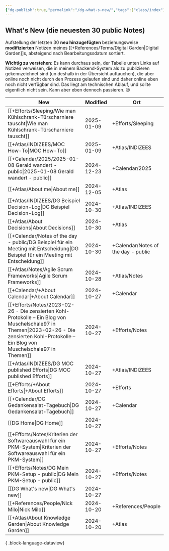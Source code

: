 ```yaml
---
{"dg-publish":true,"permalink":"/dg-what-s-new/","tags":["class/index"]}
---
```


## What's New (die neuesten 30 public Notes)
Aufstellung der letzten 30 **neu hinzugefügten** beziehungsweise **modifizierten** Notizen meines [[+References/Terms/Digital Garden\|Digital Garden]]s, absteigend nach Bearbeitungssdatum sortiert. 

**Wichtig zu verstehen:** Es kann durchaus sein, der Tabelle unten Links auf Notizen verweisen, die in meinem Backend-System als zu publizieren gekennzeichnet sind (un deshalb in der Übersicht auftauchen), die aber  online noch nicht durch den Prozess gelaufen sind und daher online eben noch nicht verfügbar sind. 
Das liegt am technischen Ablauf, und sollte eigentlich nicht sein. Kann aber eben dennoch passieren. 😉 


| New                                                                                                                                                                                              | Modified    | Ort                                 |
| ------------------------------------------------------------------------------------------------------------------------------------------------------------------------------------------------ | ----------- | ----------------------------------- |
| [[+Efforts/Sleeping/Wie man Kühlschrank-Türscharniere tauscht\|Wie man Kühlschrank-Türscharniere tauscht]]                                                                                    | 2025-01-09  | +Efforts/Sleeping                   |
| [[+Atlas/INDIZEES/MOC How-To\|MOC How-To]]                                                                                                                                                    | 2025-01-09  | +Atlas/INDIZEES                     |
| [[+Calendar/2025/2025-01-08 Gerald wandert - public\|2025-01-08 Gerald wandert - public]]                                                                                                     | 2024-12-23  | +Calendar/2025                      |
| [[+Atlas/About me\|About me]]                                                                                                                                                                 | 2024-12-05  | +Atlas                              |
| [[+Atlas/INDIZEES/DG Beispiel Decision-Log\|DG Beispiel Decision-Log]]                                                                                                                        | 2024-10-30  | +Atlas/INDIZEES                     |
| [[+Atlas/About Decisions\|About Decisions]]                                                                                                                                                   | 2024-10-30  | +Atlas                              |
| [[+Calendar/Notes of the day - public/DG Beispiel für ein Meeting mit Entscheidung\|DG Beispiel für ein Meeting mit Entscheidung]]                                                            | 2024-10-30  | +Calendar/Notes of the day - public |
| [[+Atlas/Notes/Agile Scrum Frameworks\|Agile Scrum Frameworks]]                                                                                                                               | 2024-10-28  | +Atlas/Notes                        |
| [[+Calendar/+About Calendar\|+About Calendar]]                                                                                                                                                | 2024-10-27  | +Calendar                           |
| [[+Efforts/Notes/2023-02-26 - Die zensierten Kohl-Protokolle – Ein Blog von Muschelschale97 in Themen\|2023-02-26 - Die zensierten Kohl-Protokolle – Ein Blog von Muschelschale97 in Themen]] | 2024-10-27  | +Efforts/Notes                      |
| [[+Atlas/INDIZEES/DG MOC published Efforts\|DG MOC published Efforts]]                                                                                                                        | 2024-10-27  | +Atlas/INDIZEES                     |
| [[+Efforts/+About Efforts\|+About Efforts]]                                                                                                                                                   | 2024-10-27  | +Efforts                            |
| [[+Calendar/DG Gedankensalat-Tagebuch\|DG Gedankensalat-Tagebuch]]                                                                                                                            | 2024-10-27  | +Calendar                           |
| [[DG Home\|DG Home]]                                                                                                                                                                          | 2024-10-27  |                                     |
| [[+Efforts/Notes/Kriterien der Softwareauswahl für ein PKM-System\|Kriterien der Softwareauswahl für ein PKM-System]]                                                                         | 2024-10-27  | +Efforts/Notes                      |
| [[+Efforts/Notes/DG Mein PKM-Setup - public\|DG Mein PKM-Setup - public]]                                                                                                                     | 2024-10-27  | +Efforts/Notes                      |
| [[DG What's new\|DG What's new]]                                                                                                                                                              | 2024-10-27  |                                     |
| [[+References/People/Nick Milo\|Nick Milo]]                                                                                                                                                   | 2024-10-20  | +References/People                  |
| [[+Atlas/About Knowledge Garden\|About Knowledge Garden]]                                                                                                                                     | 2024-10-20  | +Atlas                              |

{ .block-language-dataview}


